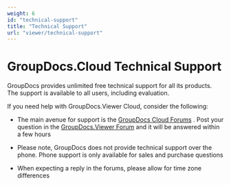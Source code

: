 ```yaml
---
weight: 6
id: "technical-support"
title: "Technical Support"
url: "viewer/technical-support"
---
```







# GroupDocs.Cloud Technical Support #

GroupDocs provides unlimited free technical support for all its products. The support is available to all users, including evaluation.

If you need help with GroupDocs.Viewer Cloud, consider the following:

* The main avenue for support is the [GroupDocs Cloud Forums](https://forum.groupdocs.cloud/) . Post your question in the [GroupDocs.Viewer Forum](https://forum.groupdocs.cloud/c/viewer) and it will be answered within a few hours

* Please note, GroupDocs does not provide technical support over the phone. Phone support is only available for sales and purchase questions

* When expecting a reply in the forums, please allow for time zone differences